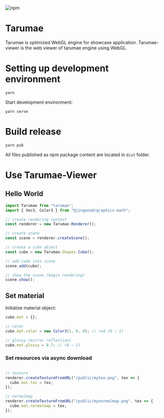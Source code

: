 ![npm](https://img.shields.io/npm/v/tarumae-viewer.svg)

# Tarumae

Tarumae is optimized WebGL engine for showcase application. 
Tarumae-viewer is the web viewer of tarumae engine using WebGL.

# Setting up development environment

```shell
yarn
```

Start development environment:

```shell
yarn serve
```

# Build release

```shell
yarn pub
```

All files published as npm package content are located in `dist` folder.

# Use Tarumae-Viewer

## Hello World

```js
import Tarumae from "tarumae";
import { Vec3, Color3 } from "@jingwood/graphics-math";

// create rendering context
const renderer = new Tarumae.Renderer();

// create scene
const scene = renderer.createScene();

// create a cube object
const cube = new Tarumae.Shapes.Cube();

// add cube into scene
scene.add(cube);

// show the scene (begin rendering) 
scene.show();
```

## Set material

Initialize material object:

```js
cube.mat = {};
```

```js
// color
cube.mat.color = new Color3(1, 0, 0); // red (0 ~ 1)

// glossy (mirror reflection)
cube.mat.glossy = 0.7; // (0 ~ 1)

```

### Set resources via async download

```js

// texture
renderer.createTextureFromURL("/public/mytex.png", tex => {
  cube.mat.tex = tex;
});

// normalmap
renderer.createTextureFromURL("/public/mynormalmap.png", tex => {
  cube.mat.normalmap = tex;
});
```


